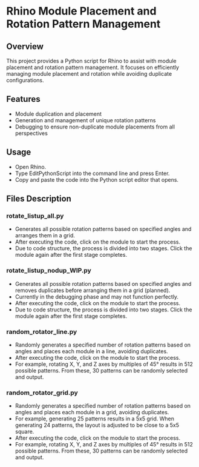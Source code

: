 # Rhino Module Placement and Rotation Pattern Management
## Overview
This project provides a Python script for Rhino to assist with module placement and rotation pattern management. It focuses on efficiently managing module placement and rotation while avoiding duplicate configurations.

## Features
- Module duplication and placement
- Generation and management of unique rotation patterns
- Debugging to ensure non-duplicate module placements from all perspectives

## Usage
- Open Rhino.
- Type EditPythonScript into the command line and press Enter.
- Copy and paste the code into the Python script editor that opens.

## Files Description
### rotate_listup_all.py
- Generates all possible rotation patterns based on specified angles and arranges them in a grid.
- After executing the code, click on the module to start the process.
- Due to code structure, the process is divided into two stages. Click the module again after the first stage completes.
### rotate_listup_nodup_WIP.py
- Generates all possible rotation patterns based on specified angles and removes duplicates before arranging them in a grid (planned).
- Currently in the debugging phase and may not function perfectly.
- After executing the code, click on the module to start the process.
- Due to code structure, the process is divided into two stages. Click the module again after the first stage completes.
### random_rotator_line.py
- Randomly generates a specified number of rotation patterns based on angles and places each module in a line, avoiding duplicates.
- After executing the code, click on the module to start the process.
- For example, rotating X, Y, and Z axes by multiples of 45° results in 512 possible patterns. From these, 30 patterns can be randomly selected and output.
### random_rotator_grid.py
- Randomly generates a specified number of rotation patterns based on angles and places each module in a grid, avoiding duplicates.
- For example, generating 25 patterns results in a 5x5 grid. When generating 24 patterns, the layout is adjusted to be close to a 5x5 square.
- After executing the code, click on the module to start the process.
- For example, rotating X, Y, and Z axes by multiples of 45° results in 512 possible patterns. From these, 30 patterns can be randomly selected and output.
